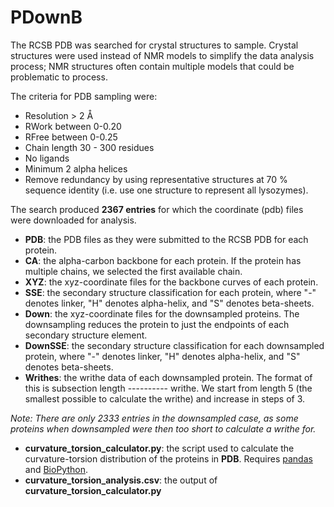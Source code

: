# PDownB

The RCSB PDB was searched for crystal structures to sample. Crystal structures were used instead of NMR models to simplify the data analysis process; NMR structures often contain multiple models that could be problematic to process.

The criteria for PDB sampling were:

- Resolution > 2 Å
- RWork between 0-0.20
- RFree between 0-0.25
- Chain length 30 - 300 residues
- No ligands
- Minimum 2 alpha helices
- Remove redundancy by using representative structures at 70 % sequence identity (i.e. use one structure to represent all lysozymes).

The search produced **2367 entries** for which the coordinate (pdb) files were downloaded for analysis.
- **PDB**: the PDB files as they were submitted to the RCSB PDB for each protein.
- **CA**: the alpha-carbon backbone for each protein. If the protein has multiple chains, we selected the first available chain.
- **XYZ**: the xyz-coordinate files for the backbone curves of each protein.
- **SSE**: the secondary structure classification for each protein, where "-" denotes linker, "H" denotes alpha-helix, and "S" denotes beta-sheets.
- **Down**: the xyz-coordinate files for the downsampled proteins. The downsampling reduces the protein to just the endpoints of each secondary structure element.
- **DownSSE**: the secondary structure classification for each downsampled protein, where "-" denotes linker, "H" denotes alpha-helix, and "S" denotes beta-sheets.
- **Writhes**: the writhe data of each downsampled protein. The format of this is subsection length ---------- writhe. We start from length 5 (the smallest possible to calculate the writhe) and increase in steps of 3.

*Note: There are only 2333 entries in the downsampled case, as some proteins when downsampled were then too short to calculate a writhe for.*

- **curvature_torsion_calculator.py**: the script used to calculate the curvature-torsion distribution of the proteins in **PDB**. Requires [pandas](https://pandas.pydata.org/) and [BioPython](https://biopython.org/).
- **curvature_torsion_analysis.csv**: the output of **curvature_torsion_calculator.py**
